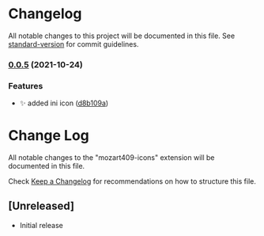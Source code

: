 # Changelog

All notable changes to this project will be documented in this file. See [standard-version](https://github.com/conventional-changelog/standard-version) for commit guidelines.

### [0.0.5](https://github.com/mozart409/mozart409-icons/compare/v0.0.2...v0.0.5) (2021-10-24)


### Features

* :sparkles: added ini icon ([d8b109a](https://github.com/mozart409/mozart409-icons/commit/d8b109aac436fe783ed4ca357ba117186ae7f25c))

# Change Log

All notable changes to the "mozart409-icons" extension will be documented in this file.

Check [Keep a Changelog](http://keepachangelog.com/) for recommendations on how to structure this file.

## [Unreleased]

- Initial release
